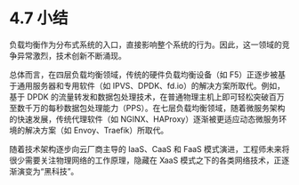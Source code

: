 # 4.7 小结

负载均衡作为分布式系统的入口，直接影响整个系统的行为。因此，这一领域的竞争异常激烈，技术创新不断涌现。

总体而言，在四层负载均衡领域，传统的硬件负载均衡设备（如 F5）正逐步被基于通用服务器和专用软件（如 IPVS、DPDK、fd.io）的解决方案所取代。例如，基于 DPDK 的流量转发和数据包处理技术，在普通物理主机上即可轻松突破百万至数千万的每秒数据包处理能力（PPS）。在七层负载均衡领域，随着微服务架构的快速发展，传统代理软件（如 NGINX、HAProxy）逐渐被更适应动态微服务环境的解决方案（如 Envoy、Traefik）所取代。

随着技术架构逐步向云厂商主导的 IaaS、CaaS 和 FaaS 模式演进，工程师未来将很少需要关注物理网络的工作原理，隐藏在 XaaS 模式之下的各类网络技术，正逐渐演变为“黑科技”。